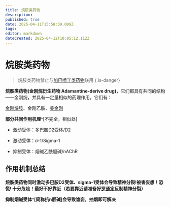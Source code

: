 ```yaml
---
title: 烷胺类药物
description: 
published: true
date: 2025-04-11T15:58:39.009Z
tags: 
editor: markdown
dateCreated: 2025-04-12T10:05:12.112Z
---
```


# 烷胺类药物
> 烷胺类药物禁止与[加巴喷丁类药物](/drug/加巴喷丁类药物)联用
{.is-danger}

**烷胺类药物(金刚烷衍生药物 Adamantine-derive drug)**，它们都具有共同的结构——金刚烷，并具有一定量相似的药理作用。它们有：

[金刚烷胺](/drug/ATD)、金刚乙胺、[美金刚](/drug/MMT)

**部分共同作用机理**^[不完全，相似处]

- 激动受体：多巴胺D2受体/D2

- 激动受体：σ-1/Sigma-1

- 抑制受体：烟碱乙酰胆碱/nAChR

## 作用机制总结
**烷胺类药物同时激动多巴胺D2受体、sigma-1受体会导致精神分裂!被害妄想！恐慌! 十分危险！最好不好靠近（若要靠近请准备好[罗通定](/Drugs/RTD)反制精神分裂）**

**抑制烟碱受体^[简称抗n胆碱]会导致谵妄，抽烟即可解决**

